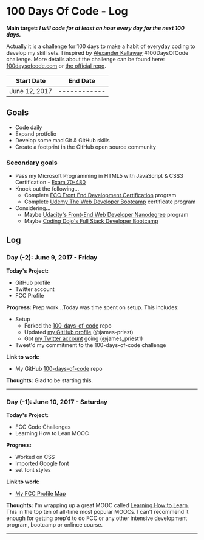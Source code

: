 # 100 Days Of Code - Log

**Main target:** ***I will code for at least an hour every day for the next 100 days.***

Actually it is a challenge for 100 days to make a habit of everyday coding to develop my skill sets.  I inspired by [Alexander Kallaway](https://github.com/Kallaway "Alexander Kallaway") #100DaysOfCode challenge. More details about the challenge can be found here: [100daysofcode.com](http://100daysofcode.com/ "100daysofcode.com") or [the official repo](https://github.com/Kallaway/100-days-of-code "the official repo").

|  Start Date   | End Date     |
| ------------- | ------------ |
| June 12, 2017 | ------------ |

## Goals

- Code daily
- Expand protfolio
- Develop some mad Git & GitHub skills
- Create a footprint in the GitHub open source community

### Secondary goals

- Pass my Microsoft Programming in HTML5 with JavaScript & CSS3 Certification - [Exam 70-480](https://www.microsoft.com/en-us/learning/exam-70-480.aspx)
- Knock out the following...
  - Complete [FCC Front End Development Certification](https://www.freecodecamp.com/james-priest "FCC Profile") program
  - Complete [Udemy The Web Developer Bootcamp](https://www.udemy.com/the-web-developer-bootcamp/) certificate program
- Considering...
  - Maybe [Udacity's Front-End Web Developer Nanodegree](https://www.udacity.com/course/front-end-web-developer-nanodegree--nd001?utm_medium=referral&utm_campaign=api) program
  - Maybe [Coding Dojo's Full Stack Developer Bootcamp](http://www.codingdojo.com/web-development-accelerators)

## Log

### Day (-2): June 9, 2017 - Friday

**Today's Project:** 

- GitHub profile
- Twitter account
- FCC Profile

**Progress:**  Prep work...Today was time spent on setup. This includes:

- Setup
  - Forked the [100-days-of-code](https://github.com/Kallaway/100-days-of-code) repo
  - Updated [my GitHub profile](https://github.com/james-priest) (@james-priest)
  - Got [my Twitter account](https://twitter.com/james_priest1) going (@james_priest1)
- Tweet'd my commitment to the 100-days-of-code challenge

**Link to work:**

- My GitHub [100-days-of-code](https://github.com/james-priest/100-days-of-code) repo

**Thoughts:** Glad to be starting this.

---

### Day (-1): June 10, 2017 - Saturday

**Today's Project:** 

- FCC Code Challenges
- Learning How to Lean MOOC

**Progress:**

- Worked on CSS
- Imported Google font
- set font styles

**Link to work:**

- [My FCC Profile Map](https://www.freecodecamp.com/james-priest)

**Thoughts:** I'm wrapping up a great MOOC called [Learning How to Learn](https://www.coursera.org/learn/learning-how-to-learn). This in the top ten of all-time most popular MOOCs. I can't recommend it enough for getting prep'd to do FCC or any other intensive development program, bootcamp or onlince course.

---

<!--
### Day 0: June 10, 2017 - Saturday

**Today's Project:** GitHub & Twitter accounts

**Progress:**

- Prep work...Today was time spent on setup. This includes:

**Link to work:**

- [My 100-days-of-code](https://github.com/james-priest/100-days-of-code) repo

**Thoughts:**

---

### Day 0: February 30, 2016 (Example 1)
##### (delete me or comment me out)

**Today's Progress**: Fixed CSS, worked on canvas functionality for the app.

**Thoughts:** I really struggled with CSS, but, overall, I feel like I am slowly getting better at it. Canvas is still new for me, but I managed to figure out some basic functionality.

**Link to work:** [Calculator App](http://www.example.com)

### Day 0: February 30, 2016 (Example 2)
##### (delete me or comment me out)

**Today's Progress**: Fixed CSS, worked on canvas functionality for the app.

**Thoughts**: I really struggled with CSS, but, overall, I feel like I am slowly getting better at it. Canvas is still new for me, but I managed to figure out some basic functionality.

**Link(s) to work**: [Calculator App](http://www.example.com)


### Day 1: June 27, Monday

**Today's Progress**: I've gone through many exercises on FreeCodeCamp.

**Thoughts** I've recently started coding, and it's a great feeling when I finally solve an algorithm challenge after a lot of attempts and hours spent.

**Link(s) to work**
1. [Find the Longest Word in a String](https://www.freecodecamp.com/challenges/find-the-longest-word-in-a-string)
2. [Title Case a Sentence](https://www.freecodecamp.com/challenges/title-case-a-sentence)-->
